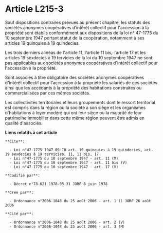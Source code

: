 # Article L215-3

Sauf dispositions contraires prévues au présent chapitre, les statuts des sociétés anonymes coopératives d'intérêt collectif
pour l'accession à la propriété sont établis conformément aux dispositions de la loi n° 47-1775 du 10 septembre 1947 portant
statut de la coopération, notamment à ses articles 19 quinquies à 19 quindecies.

Les trois derniers alinéas de l'article 11, l'article 11 bis, l'article 17 et les articles 19 sexdecies à 19 tervicies de la
loi du 10 septembre 1947 ne sont pas applicables aux sociétés anonymes coopératives d'intérêt collectif pour l'accession à la
propriété.

Sont associés à titre obligatoire des sociétés anonymes coopératives d'intérêt collectif pour l'accession à la propriété les
salariés de ces sociétés ainsi que les accédants à la propriété des habitations construites ou commercialisées par ces mêmes
sociétés.

Les collectivités territoriales et leurs groupements dont le ressort territorial est compris dans la région où la société a
son siège et les organismes d'habitations à loyer modéré qui ont leur siège ou la majorité de leur patrimoine immobilier dans
cette même région peuvent être admis en qualité d'associés.

**Liens relatifs à cet article**

	**Cite**:

	  - Loi n°47-1775 1947-09-10 art. 19 quinquies à 19 quindecies, art. 19 sexdecies à 19 tervicies, 11, 11 bis, 17
	  - Loi n°47-1775 du 10 septembre 1947 - art. 11 (M)
	  - Loi n°47-1775 du 10 septembre 1947 - art. 11 bis (V)
	  - Loi n°47-1775 du 10 septembre 1947 - art. 17 (V)

	**Codifié par**:

	  - Décret n°78-621 1978-05-31 JORF 8 juin 1978

	**Créé par**:

	  - Ordonnance n°2006-1048 du 25 août 2006 - art. 1 () JORF 26 août 2006

	**Cité par**:

	  - Ordonnance n°2006-1048 du 25 août 2006 - art. 2 (V)
	  - Ordonnance n°2006-1048 du 25 août 2006 - art. 3 (M)
